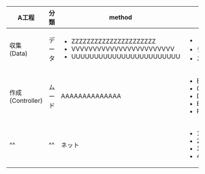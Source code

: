 
| A工程 | 分類 | method | process |
| -------- | -------- | -------- | -------- |
| 収集<br>(Data) | データ | <ul> <li>ZZZZZZZZZZZZZZZZZZZZZZ</li><li>VVVVVVVVVVVVVVVVVVVVVVVV</li><li>UUUUUUUUUUUUUUUUUUUUUUUU</li> </ul> | <ul> <li>トリガー</li><li>データ</li><li>ニュートラル</li> </ul> |
| 作成<br>(Controller) | ムード | AAAAAAAAAAAAAA | <ul> <li>BBBBBBBBBBBBBBB</li><li>CCCCCCCCCCCCCC</li><li>DDDDDDDDDDDD</li><li>EEEEEEEEEEEEEEEE</li><li>FFFFFFFFFFFFFFFFFFFFFF</li> </ul> |
| ^^ | ^^ | ネット | <ul> <li>111111111111111</li><li>2222222222222</li><li>333333333</li><li>44444</li> </ul> |
